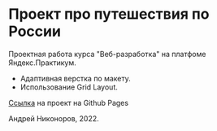 # Проект про путешествия по России

Проектная работа курса "Веб-разработка" на платфоме Яндекс.Практикум.

* Адаптивная верстка по макету.
* Использование Grid Layout.

[Ссылка](https://nknrw.github.io/russian-travel/index.html) на проект на Github Pages

Андрей Никоноров, 2022.
